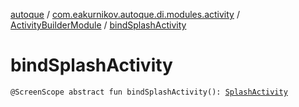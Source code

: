 [autoque](../../index.md) / [com.eakurnikov.autoque.di.modules.activity](../index.md) / [ActivityBuilderModule](index.md) / [bindSplashActivity](./bind-splash-activity.md)

# bindSplashActivity

`@ScreenScope abstract fun bindSplashActivity(): `[`SplashActivity`](../../com.eakurnikov.autoque.view/-splash-activity/index.md)